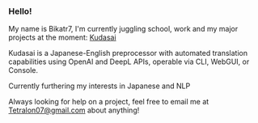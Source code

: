 ### Hello!

My name is Bikatr7, I'm currently juggling school, work and my major projects at the moment: [Kudasai](https://github.com/Bikatr7/Kudasai)

Kudasai is a Japanese-English preprocessor with automated translation capabilities using OpenAI and DeepL APIs, operable via CLI, WebGUI, or Console. 

Currently furthering my interests in Japanese and NLP

Always looking for help on a project, feel free to email me at [Tetralon07@gmail.com](mailto:Tetralon07@gmail.com) about anything!
